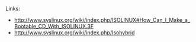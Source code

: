 
Links:
- <http://www.syslinux.org/wiki/index.php/ISOLINUX#How_Can_I_Make_a_Bootable_CD_With_ISOLINUX.3F>
- <http://www.syslinux.org/wiki/index.php/Isohybrid>
